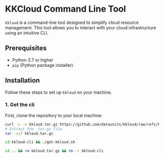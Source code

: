 # KKCloud Command Line Tool

`kkloud` is a command-line tool designed to simplify cloud resource management. This tool allows you to interact with your cloud infrastructure using an intuitive CLI.

## Prerequisites

- Python 3.7 or higher
- `pip` (Python package installer)

## Installation

Follow these steps to set up `kkloud` on your machine.

### 1. Get the cli 

First, clone the repository to your local machine:

```bash
curl -L -o kkloud.tar.gz https://github.com/dataunits/kkloud/raw/refs/heads/main/bin/kkloud-cli.tar.gz
# Extract the .tar.gz file
tar -xzf kkloud.tar.gz

cd kkloud-cli && ./get-kkloud.sh

cd .. && rm kkloud.tar.gz && rm -r kkloud-cli
